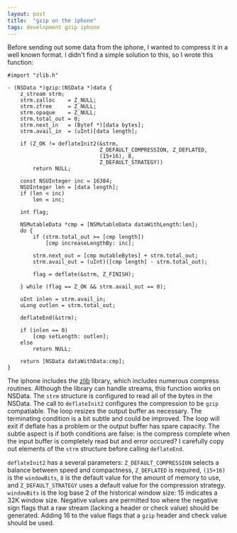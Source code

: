 ```yaml
---
layout: post
title:  "gzip on the iphone"
tags: development gzip iphone
---
```


Before sending out some data from the iphone, I wanted to compress it in a well known format.
I didn't find a simple solution to this, so I wrote this function:

```
#import "zlib.h"
```

```
- (NSData *)gzip:(NSData *)data {
    z_stream strm;
    strm.zalloc    = Z_NULL;
    strm.zfree     = Z_NULL;
    strm.opaque    = Z_NULL;
    strm.total_out = 0;
    strm.next_in   = (Bytef *)[data bytes];
    strm.avail_in  = (uInt)[data length];
    
    if (Z_OK != deflateInit2(&strm,
                             Z_DEFAULT_COMPRESSION, Z_DEFLATED,
                             (15+16), 8,
                             Z_DEFAULT_STRATEGY))
        return NULL;
    
    const NSUInteger inc = 16384;
    NSUInteger len = [data length];
    if (len < inc)
        len = inc;
    
    int flag;
    
    NSMutableData *cmp = [NSMutableData dataWithLength:len];
    do {
        if (strm.total_out >= [cmp length])
            [cmp increaseLengthBy: inc];
        
        strm.next_out = [cmp mutableBytes] + strm.total_out;
        strm.avail_out = (uInt)([cmp length] - strm.total_out);
        
        flag = deflate(&strm, Z_FINISH);
        
    } while (flag == Z_OK && strm.avail_out == 0);
    
    uInt inlen = strm.avail_in;
    uLong outlen = strm.total_out;
    
    deflateEnd(&strm);
    
    if (inlen == 0)
        [cmp setLength: outlen];
    else
        return NULL;

    return [NSData dataWithData:cmp];
}
```

The iphone includes the [zlib] library, which includes numerous compress routines.
Although the library can handle streams, this function works on NSData.
The `strm` structure is configured to read all of the bytes in the NSData.
The call to `deflateInit2` configures the compression to be `gzip` compatiable.
The loop resizes the output buffer as necessary.
The terminating condition is a bit subtle and could be improved.
The loop will exit if deflate has a problem or the output buffer has spare capacity.
The subtle aspect is if both conditions are false: is the compress complete when the input buffer is completely read but and error occured?
I carefully copy out elements of the `strm` structure before calling `deflateEnd`.

`deflateInit2` has a several parameters: `Z_DEFAULT_COMPRESSION` selects a balance between speed and compactness,
`Z_DEFLATED` is required, `(15+16)` is the `windowBits`, `8` is the default value for the amount of memory to use,
and `Z_DEFAULT_STRATEGY` uses a default value for the compression strategy.
`windowBits` is the log base 2 of the historical window size: 15 indicates a 32K window size.
Negative values are permitted too where the negative sign flags that a raw stream
(lacking a header or check value) should be generated.
Adding 16 to the value flags that a `gzip` header and check value should be used.

[zlib]: http://zlib.net
